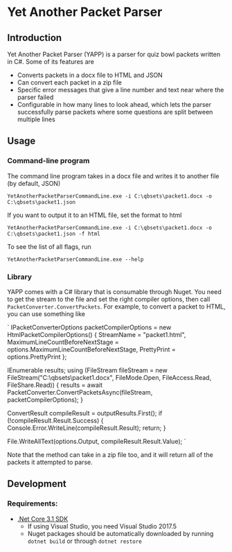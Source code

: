# Yet Another Packet Parser

## Introduction

Yet Another Packet Parser (YAPP) is a parser for quiz bowl packets written in C#. Some of its features are
- Converts packets in a docx file to HTML and JSON
- Can convert each packet in a zip file
- Specific error messages that give a line number and text near where the parser failed
- Configurable in how many lines to look ahead, which lets the parser successfully parse packets where some questions are split between multiple lines


## Usage

### Command-line program

The command line program takes in a docx file and writes it to another file (by default, JSON)

`YetAnotherPacketParserCommandLine.exe -i C:\qbsets\packet1.docx -o C:\qbsets\packet1.json`

If you want to output it to an HTML file, set the format to html

`YetAnotherPacketParserCommandLine.exe -i C:\qbsets\packet1.docx -o C:\qbsets\packet1.json -f html`

To see the list of all flags, run

`YetAnotherPacketParserCommandLine.exe --help`


### Library

YAPP comes with a C# library that is consumable through Nuget. You need to get the stream to the file and set the right compiler options, then call `PacketConverter.ConvertPackets`. For example, to convert a packet to HTML, you can use something like

`
IPacketConverterOptions packetCompilerOptions = new HtmlPacketCompilerOptions()
{
    StreamName = "packet1.html",
    MaximumLineCountBeforeNextStage = options.MaximumLineCountBeforeNextStage,
    PrettyPrint = options.PrettyPrint
};

IEnumerable<ConvertResult> results;
using (FileStream fileStream = new FileStream("C:\\qbsets\\packet1.docx", FileMode.Open, FileAccess.Read, FileShare.Read))
{
    results = await PacketConverter.ConvertPacketsAsync(fileStream, packetCompilerOptions);
}

ConvertResult compileResult = outputResults.First();
if (!compileResult.Result.Success)
{
    Console.Error.WriteLine(compileResult.Result);
    return;
}

File.WriteAllText(options.Output, compileResult.Result.Value);
`

Note that the method can take in a zip file too, and it will return all of the packets it attempted to parse.


## Development

### Requirements:
- [.Net Core 3.1 SDK](https://dotnet.microsoft.com/download/dotnet-core/3.1)
  - If using Visual Studio, you need Visual Studio 2017.5
  - Nuget packages should be automatically downloaded by running `dotnet build` or through `dotnet restore`